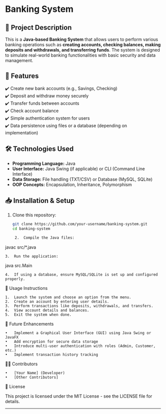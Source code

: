 # Banking System

## 📌 Project Description  
This is a **Java-based Banking System** that allows users to perform various banking operations such as **creating accounts, checking balances, making deposits and withdrawals, and transferring funds**. The system is designed to simulate real-world banking functionalities with basic security and data management.

## 🚀 Features  
✔️ Create new bank accounts (e.g., Savings, Checking)  
✔️ Deposit and withdraw money securely  
✔️ Transfer funds between accounts  
✔️ Check account balance  
✔️ Simple authentication system for users  
✔️ Data persistence using files or a database (depending on implementation)  

## 🛠️ Technologies Used  
- **Programming Language:** Java  
- **User Interface:** Java Swing (if applicable) or CLI (Command Line Interface)  
- **Data Storage:** File handling (TXT/CSV) or Database (MySQL, SQLite)  
- **OOP Concepts:** Encapsulation, Inheritance, Polymorphism  

## 📥 Installation & Setup  
1. Clone this repository:  
   ```bash
   git clone https://github.com/your-username/banking-system.git
   cd banking-system

	2.	Compile the Java files:

javac src/*.java


	3.	Run the application:

java src.Main


	4.	If using a database, ensure MySQL/SQLite is set up and configured properly.

📖 Usage Instructions

	1.	Launch the system and choose an option from the menu.
	2.	Create an account by entering user details.
	3.	Perform transactions like deposits, withdrawals, and transfers.
	4.	View account details and balances.
	5.	Exit the system when done.

🔮 Future Enhancements

	•	Implement a Graphical User Interface (GUI) using Java Swing or JavaFX
	•	Add encryption for secure data storage
	•	Introduce multi-user authentication with roles (Admin, Customer, etc.)
	•	Implement transaction history tracking

👨‍💻 Contributors

	•	[Your Name] (Developer)
	•	[Other Contributors]

📜 License

This project is licensed under the MIT License - see the LICENSE file for details.

---
